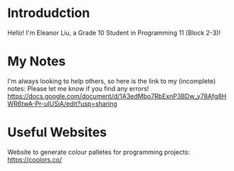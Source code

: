# Introdudction
Hello! I'm Eleanor Liu, a Grade 10 Student in Programming 11 (Block 2-3)!

# My Notes
I'm always looking to help others, so here is the link to my (incomplete) notes: 
Please let me know if you find any errors!
https://docs.google.com/document/d/1A3edMbo7RbExnP3BDw_y78Afg8HWR6twA-Pr-uIUSiA/edit?usp=sharing

# Useful Websites
Website to generate colour palletes for programming projects: https://coolors.co/
